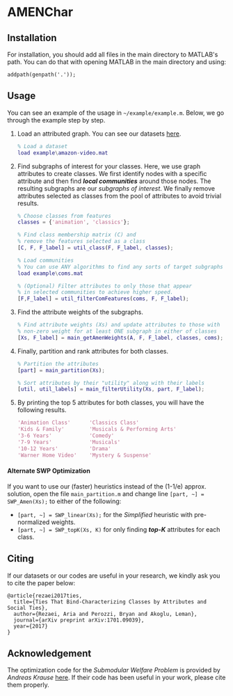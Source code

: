 # AMENChar


## Installation
For installation, you should add all files in the main directory to MATLAB's path. You can do that with opening MATLAB in the main directory and using:

``addpath(genpath('.'));``

## Usage
You can see an example of the usage in ``~/example/example.m``. Below, we go through the example step by step.

1.  Load an attributed graph. You can see our datasets [here](http://www3.cs.stonybrook.edu/~arezaei/project/amen_char.html#data).

    ```matlab
    % Load a dataset
    load example\amazon-video.mat
    ```
2. Find subgraphs of interest for your classes. Here, we use graph attributes to create classes. We first identify nodes with a specific attribute and then find **_local communities_** around those nodes. The resulting subgraphs are our *subgraphs of interest*. We finally remove attributes selected as classes from the pool of attributes to avoid trivial results.
	
	```matlab
	% Choose classes from features
	classes = {'animation', 'classics'};
	
	% Find class membership matrix (C) and 
	% remove the features selected as a class
	[C, F, F_label] = util_class(F, F_label, classes);
	
	% Load communities
	% You can use ANY algorithms to find any sorts of target subgraphs here.
	load example\coms.mat
	
	% (Optional) Filter attributes to only those that appear 
	% in selected communities to achieve higher speed.
	[F,F_label] = util_filterComFeatures(coms, F, F_label);
	```
3. Find the attribute weights of the subgraphs.

	```matlab
	% Find attribute weights (Xs) and update attributes to those with
	% non-zero weight for at least ONE subgraph in either of classes
	[Xs, F_label] = main_getAmenWeights(A, F, F_label, classes, coms);
	``` 
4. Finally, partition and rank attributes for both classes.
	
	```matlab
	% Partition the attributes
	[part] = main_partition(Xs);
	
	% Sort attributes by their "utility" along with their labels
	[util, util_labels] = main_filterUtility(Xs, part, F_label);
	```
5. By printing the top 5 attributes for both classes, you will have the following results.
	
	```matlab
	'Animation Class'      'Classics Class'              
	'Kids & Family'        'Musicals & Performing Arts'
	'3-6 Years'            'Comedy'                    
	'7-9 Years'            'Musicals'                  
	'10-12 Years'          'Drama'                     
	'Warner Home Video'    'Mystery & Suspense'        
	```

#### **Alternate SWP Optimization**



If you want to use our (faster) heuristics instead of the (1-1/e) approx. solution, open the file ``main_partition.m`` and change line ``[part, ~] = SWP_Amen(Xs);`` to either of the following:

- ``[part, ~] = SWP_linear(Xs);`` for the *Simplified* heuristic with pre-normalized weights.
- ``[part, ~] = SWP_topK(Xs, K)`` for only finding **_top-K_** attributes for each class.


## Citing
If our datasets or our codes are useful in your research, we kindly ask you to cite the paper below:

    @article{rezaei2017ties,
	  title={Ties That Bind-Characterizing Classes by Attributes and Social Ties},
	  author={Rezaei, Aria and Perozzi, Bryan and Akoglu, Leman},
	  journal={arXiv preprint arXiv:1701.09039},
	  year={2017}
	}

## Acknowledgement
The optimization code for the *Submodular Welfare Problem* is provided by *Andreas Krause* [here](https://www.mathworks.com/matlabcentral/fileexchange/20504-submodular-function-optimization). If their code has been useful in your work, please cite them properly.

